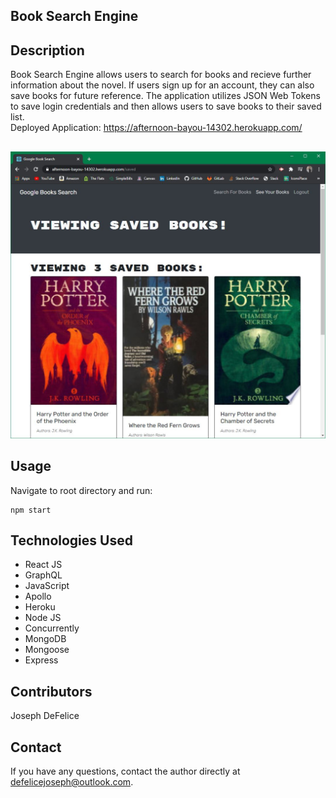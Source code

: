 ## Book Search Engine

## Description
Book Search Engine allows users to search for books and recieve further information about the novel. If users sign up for an account, they can also save books for future reference. The application utilizes JSON Web Tokens to save login credentials and then allows users to save books to their saved list.<br>Deployed Application: https://afternoon-bayou-14302.herokuapp.com/

  ##
  ![](client/src/assets/books.jpg)

  ## Usage
  Navigate to root directory and run:
  ```
  npm start
  ```

  ## Technologies Used
* React JS
* GraphQL
* JavaScript
* Apollo
* Heroku
* Node JS 
* Concurrently
* MongoDB
* Mongoose
* Express

## Contributors
Joseph DeFelice

## Contact
If you have any questions, contact the author directly at defelicejoseph@outlook.com.